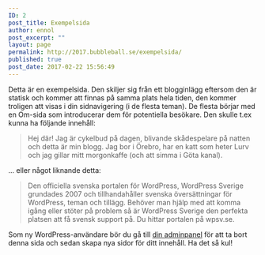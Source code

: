 ```yaml
---
ID: 2
post_title: Exempelsida
author: ennol
post_excerpt: ""
layout: page
permalink: http://2017.bubbleball.se/exempelsida/
published: true
post_date: 2017-02-22 15:56:49
---
```

Detta är en exempelsida. Den skiljer sig från ett blogginlägg eftersom den är statisk och kommer att finnas på samma plats hela tiden, den kommer troligen att visas i din sidnavigering (i de flesta teman). De flesta börjar med en Om-sida som introducerar dem för potentiella besökare. Den skulle t.ex kunna ha följande innehåll: 

<blockquote> Hej där! Jag är cykelbud på dagen, blivande skådespelare på natten och detta är min blogg. Jag bor i Örebro, har en katt som heter Lurv och jag gillar mitt morgonkaffe (och att simma i Göta kanal).</blockquote>

... eller något liknande detta:

<blockquote>Den officiella svenska portalen för WordPress, WordPress Sverige grundades 2007 och tillhandahåller svenska översättningar för WordPress, teman och tillägg. Behöver man hjälp med att komma igång eller stöter på problem så är WordPress Sverige den perfekta platsen att få svensk support på. Du hittar portalen på wpsv.se.</blockquote>

Som ny WordPress-användare bör du gå till <a href="http://stockholmcoder.com.w0139153.kasserver.com/wp-admin/">din adminpanel</a> för att ta bort denna sida och sedan skapa nya sidor för ditt innehåll. Ha det så kul!